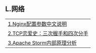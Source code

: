<h2>L.网络</h2>

<table>
  <tr>
    <td><a href="http://dockone.io/article/1482">1.Nginx配置参数中文说明</a></td>
  </tr>
  <tr>
    <td><a href="http://www.codeceo.com/article/tcp-3-handshack.html">2.TCP恋爱史：三次握手和四次分手</a></td>
  </tr>
  <tr>
    <td><a href="http://shiyanjun.cn/archives/1472.html">3.Apache Storm内部原理分析</a></td>
  </tr>
</table>

